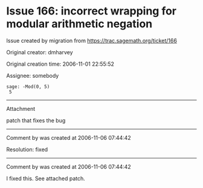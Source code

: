 # Issue 166: incorrect wrapping for modular arithmetic negation

Issue created by migration from https://trac.sagemath.org/ticket/166

Original creator: dmharvey

Original creation time: 2006-11-01 22:55:52

Assignee: somebody


```
sage: -Mod(0, 5)
 5
```




---

Attachment

patch that fixes the bug


---

Comment by was created at 2006-11-06 07:44:42

Resolution: fixed


---

Comment by was created at 2006-11-06 07:44:42

I fixed this.  See attached patch.
